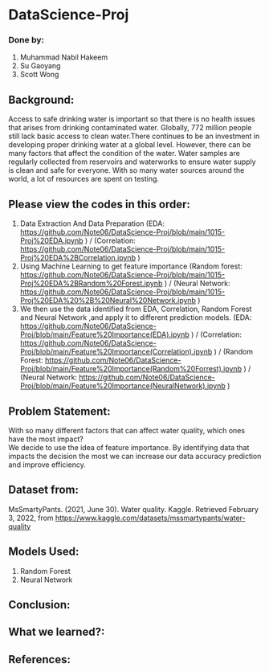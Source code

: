 # DataScience-Proj

### Done by: 
1. Muhammad Nabil Hakeem
2. Su Gaoyang
3. Scott Wong

## Background:
Access to safe drinking water is important so that there is no health issues that arises from drinking contaminated water. Globally, 772 million people still lack basic access to clean water.There continues to be an investment in developing proper drinking water at a global level. However, there can be many factors that affect the condition of the water. Water samples are regularly collected from reservoirs and waterworks to ensure water supply is clean and safe for everyone. With so many water sources around the world, a lot of resources are spent on testing.

## Please view the codes in this order:
1. Data Extraction And Data Preparation (EDA: https://github.com/Note06/DataScience-Proj/blob/main/1015-Proj%20EDA.ipynb ) / (Correlation: https://github.com/Note06/DataScience-Proj/blob/main/1015-Proj%20EDA%2BCorrelation.ipynb )
2. Using Machine Learning to get feature importance (Random forest: https://github.com/Note06/DataScience-Proj/blob/main/1015-Proj%20EDA%2BRandom%20Forest.ipynb ) /  (Neural Network: https://github.com/Note06/DataScience-Proj/blob/main/1015-Proj%20EDA%20%2B%20Neural%20Network.ipynb )
3. We then use the data identified from EDA, Correlation, Random Forest and Neural Network ,and apply it to different prediction models. (EDA: https://github.com/Note06/DataScience-Proj/blob/main/Feature%20Importance(EDA).ipynb ) / (Correlation: https://github.com/Note06/DataScience-Proj/blob/main/Feature%20Importance(Correlation).ipynb ) / (Random Forest: https://github.com/Note06/DataScience-Proj/blob/main/Feature%20Importance(Random%20Forrest).ipynb ) / (Neural Network: https://github.com/Note06/DataScience-Proj/blob/main/Feature%20Importance(NeuralNetwork).ipynb )


## Problem Statement: 
With so many different factors that can affect water quality, which ones have the most impact?<br>
We decide to use the idea of feature importance. By identifying data that impacts the decision the most we can increase our data accuracy prediction and improve efficiency. 

## Dataset from:
MsSmartyPants. (2021, June 30). Water quality. Kaggle. Retrieved February 3, 2022, from https://www.kaggle.com/datasets/mssmartypants/water-quality

## Models Used:
1. Random Forest
2. Neural Network

## Conclusion:


## What we learned?:


## References:

